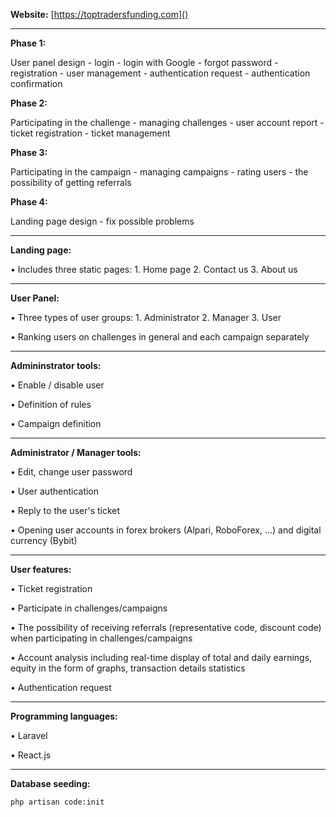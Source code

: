 **Website:** [https://toptradersfunding.com]()

---

**Phase 1:**

User panel design - login - login with Google - forgot password - registration - user management - authentication request - authentication confirmation

**Phase 2:**

<div dir=&quotrtl&quot>
Participating in the challenge - managing challenges - user account report - ticket registration - ticket management
</div>

**Phase 3:**

Participating in the campaign - managing campaigns - rating users - the possibility of getting referrals

**Phase 4:**

Landing page design - fix possible problems

---

**Landing page:**

• Includes three static pages: 1. Home page 2. Contact us 3. About us

---

**User Panel:**

• Three types of user groups: 1. Administrator 2. Manager 3. User

• Ranking users on challenges in general and each campaign separately

---

**Admininstrator tools:**

• Enable / disable user

• Definition of rules

• Campaign definition

---

**Administrator / Manager tools:**

• Edit, change user password

• User authentication

• Reply to the user's ticket

• Opening user accounts in forex brokers (Alpari, RoboForex, …) and digital currency (Bybit)

---

**User features:**

• Ticket registration

• Participate in challenges/campaigns

• The possibility of receiving referrals (representative code, discount code) when participating in challenges/campaigns

• Account analysis including real-time display of total and daily earnings, equity in the form of graphs, transaction details statistics

• Authentication request

---

**Programming languages:**

• Laravel

• React.js

---

**Database seeding:**

`php artisan code:init`
